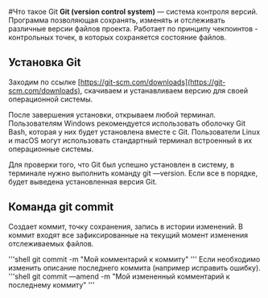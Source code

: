 #Что такое Git
**Git (version control system)** — система контроля версий. Программа позволяющая сохранять, изменять и отслеживать различные версии файлов проекта. Работает по принципу чекпоинтов - контрольных точек, в которых сохраняется состояние файлов.

## Установка Git

Заходим по ссылке [https://git-scm.com/downloads](https://git-scm.com/downloads), скачиваем и устанавливаем версию для своей операционной системы.

После завершения установки, открываем любой терминал. Пользователям Windows рекомендуется использовать оболочку Git Bash, которая у них будет установлена вместе с Git. Пользователи Linux и macOS могут использовать стандартный терминал встроенный в их операционные системы.

Для проверки того, что Git был успешно установлен в систему, в терминале нужно выполнить команду git —version. Если все в порядке, будет выведена установленная версия Git.

## Команда git commit

Создает коммит, точку сохранения, запись в истории изменений. В коммит входят все зафиксированные на текущий момент изменения отслеживаемых файлов.

'''shell
git commit -m "Мой комментарий к коммиту"
'''
Если необходимо изменить описание последнего коммита (например исправить ошибку).
'''shell
git commit —amend -m "Мой измененный комментарий к последнему коммиту"
'''